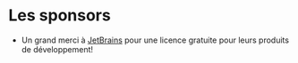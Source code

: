 # Les sponsors

- Un grand merci à [JetBrains](http://www.jetbrains.com) pour une licence gratuite pour leurs produits de développement!
